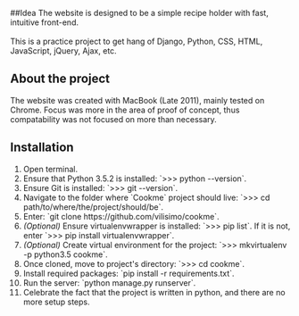 ##Idea
The website is designed to be a simple recipe holder with fast, intuitive front-end. 
<br />
<br />
This is a practice project to get hang of Django, Python, CSS, HTML, JavaScript, jQuery, Ajax, etc.

<h2>About the project</h2>
The website was created with MacBook (Late 2011), mainly tested on Chrome. Focus was more in the area of proof of concept, thus compatability was not focused on more than necessary.

<h2>Installation</h2>
<ol>
	<li>Open terminal.</li>
	<li>Ensure that Python 3.5.2 is installed: `>>> python --version`.</li>
	<li>Ensure Git is installed: `>>> git --version`.</li>
	<li>Navigate to the folder where `Cookme` project should live: `>>> cd path/to/where/the/project/should/be`.</li>
	<li>Enter: `git clone https://github.com/vilisimo/cookme`.</li>
	<li><i>(Optional)</i> Ensure virtualenvwrapper is installed: `>>> pip list`. If it is not, enter `>>> pip install virtualenvwrapper`.</li>
	<li><i>(Optional)</i> Create virtual environment for the project: `>>> mkvirtualenv -p python3.5 cookme`.</li>
	<li>Once cloned, move to project's directory: `>>> cd cookme`.</li>
	<li>Install required packages: `pip install -r requirements.txt`.</li>
	<li>Run the server: `python manage.py runserver`.</li>
	<li>Celebrate the fact that the project is written in python, and there are no more setup steps.</li>
</ol>

